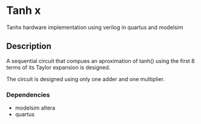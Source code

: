 # Tanh x

Tanhx hardware implementation using verilog in quartus and modelsim
## Description

A sequential circuit that compues an aproximation of tanh() using the first 8 terms of its Taylor expansion is designed.

The circuit is designed using only one adder and one multiplier. 

### Dependencies

* modelsim altera
* quartus
